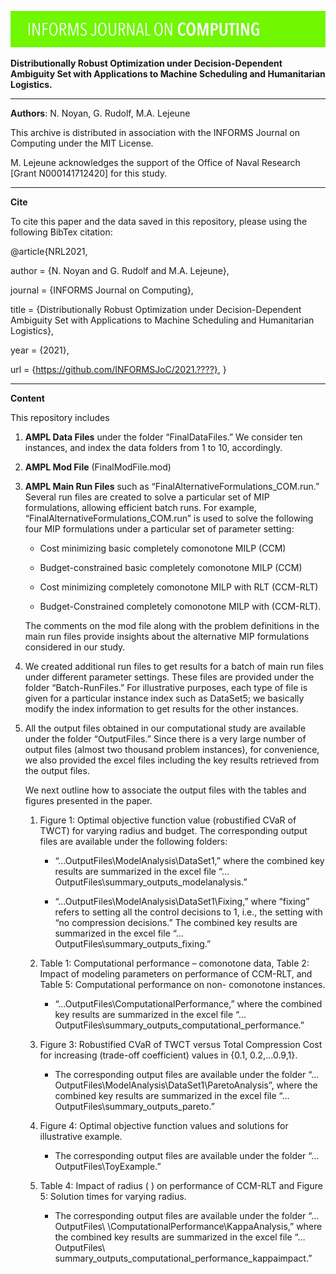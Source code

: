 ![](IJoC-image.jpg)
 
**Distributionally Robust Optimization under Decision-Dependent Ambiguity Set with Applications to Machine Scheduling and Humanitarian Logistics.**

<!-- blank line --> 
---- 
<!-- blank line --> 


**Authors**: N. Noyan, G. Rudolf, M.A. Lejeune 

This archive is distributed in association with the INFORMS Journal on Computing under the MIT License.

M. Lejeune acknowledges the support of the Office of Naval Research [Grant N000141712420] for this study.

<!-- blank line --> 
---- 
<!-- blank line --> 

**Cite**

To cite this paper and the data saved in this repository, please  using the following BibTex citation: 

@article{NRL2021,
 
 author =        {N. Noyan and G. Rudolf and M.A. Lejeune},

 journal =     {INFORMS Journal on Computing},

 title =         {Distributionally Robust Optimization under Decision-Dependent Ambiguity Set with Applications to Machine Scheduling and Humanitarian Logistics},
 
  year =          {2021},

  url =           {https://github.com/INFORMSJoC/2021.????},
}  

<!-- blank line --> 
---- 
<!-- blank line --> 


**Content**

This repository includes
1.   **AMPL Data Files** under the folder “FinalDataFiles.” We consider ten instances, and index the data folders from 1 to 10, accordingly. 


2.	**AMPL Mod File** (FinalModFile.mod)

3.	**AMPL Main Run Files** such as “FinalAlternativeFormulations_COM.run.” Several run files are created to solve a particular set of MIP formulations, allowing efficient batch  	runs. For example, “FinalAlternativeFormulations_COM.run” is used to solve the following four MIP formulations under a particular set of parameter setting: 

	- Cost minimizing basic completely comonotone MILP (CCM)

	- Budget-constrained basic completely comonotone MILP (CCM)

	- Cost minimizing completely comonotone MILP with RLT (CCM-RLT)

	- Budget-Constrained completely comonotone MILP with (CCM-RLT). 

	The comments on the mod file along with the problem definitions in the main run files provide insights about the alternative MIP formulations considered in our study.

4.	We created additional run files to get results for a batch of main run files under different parameter settings. These files are provided under the folder “Batch-RunFiles.” For illustrative purposes, each type of file is given for a particular instance index such as DataSet5; we basically modify the index information to get results for the other instances.

5.	All the output files obtained in our computational study are available under the folder “OutputFiles.” Since there is a very large number of output files (almost two thousand problem instances), for convenience, we also provided the excel files including the key results retrieved from the output files. 

	We next outline how to associate the output files with the tables and figures presented in the paper.
 	1.  Figure 1: Optimal objective function value (robustified CVaR of TWCT) for varying radius and budget.
	The corresponding output files are available under the following folders: 

		- “…OutputFiles\ModelAnalysis\DataSet1,” where the combined key results are summarized in the excel file “…OutputFiles\summary_outputs_modelanalysis.” 

		- “…OutputFiles\ModelAnalysis\DataSet1\Fixing,” where “fixing” refers to setting all the control decisions to 1, i.e., the setting with “no compression decisions.” 			The combined key results are summarized in the excel file “…OutputFiles\summary_outputs_fixing.”

	2.  Table 1: Computational performance – comonotone data, Table 2: Impact of modeling parameters on performance of CCM-RLT, and Table 5: Computational performance on non-	  comonotone instances.

		- “…OutputFiles\ComputationalPerformance,” where the combined key results are summarized in the excel file “…OutputFiles\summary_outputs_computational_performance.”

	3.  Figure 3: Robustified CVaR of TWCT versus Total Compression Cost for increasing   (trade-off coefficient) values in {0.1, 0.2,…0.9,1}.

		- The corresponding output files are available under the folder “…OutputFiles\ModelAnalysis\DataSet1\ParetoAnalysis”, where the combined key results are summarized in 	                 the excel file “…OutputFiles\summary_outputs_pareto.”

	4.  Figure 4: Optimal objective function values and solutions for illustrative example.

		- The corresponding output files are available under the folder “…OutputFiles\ToyExample.”

	5.  Table 4: Impact of radius ( ) on performance of CCM-RLT and Figure 5: Solution times for varying radius.

		- The corresponding output files are available under the folder “…OutputFiles\ \ComputationalPerformance\KappaAnalysis,” where the combined key results are summarized 	                 in the excel file “…OutputFiles\ summary_outputs_computational_performance_kappaimpact.”



